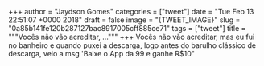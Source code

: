 
+++
author = "Jaydson Gomes"
categories = ["tweet"]
date = "Tue Feb 13 22:51:07 +0000 2018"
draft = false
image = "{TWEET_IMAGE}"
slug = "0a85b141fe120b287127bac8917005cff885ce71"
tags = ["tweet"]
title = """Vocês não vão acreditar, ..."""
+++
Vocês não vão acreditar, mas eu fui no banheiro e quando puxei a descarga, logo antes do barulho clássico de descarga, veio a msg 'Baixe o App da 99 e ganhe R$10"
